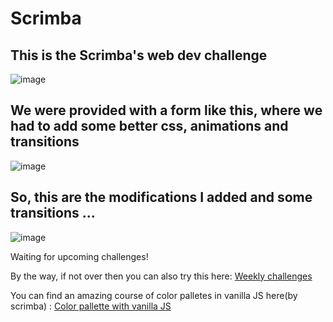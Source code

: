 # Scrimba
## This is the Scrimba's web dev challenge

![image](https://user-images.githubusercontent.com/36128196/96253339-0ddb7600-0fd1-11eb-8630-85ab2b3098db.png)

## We were provided with a form like this, where we had to add some better css, animations and transitions

![image](https://user-images.githubusercontent.com/36128196/96253742-c43f5b00-0fd1-11eb-8ea0-8b5e29aabdc0.png)


## So, this are the modifications I added and some transitions ...

![image](https://user-images.githubusercontent.com/36128196/96253467-3f544180-0fd1-11eb-9718-cef19bfd8e6b.png)

Waiting for upcoming challenges!

By the way, if not over then you can also try this here:  <a href="http://weeklychallenge.scrimba.com/"> Weekly challenges </a>


You can find an amazing course of color palletes in vanilla JS here(by scrimba) : <a href="https://scrimba.com/learn/javascriptcolortool"> Color pallette with vanilla JS </a>
